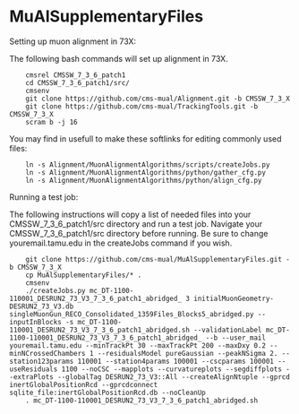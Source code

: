 # MuAlSupplementaryFiles

Setting up muon alignment in 73X:

The following bash commands will set up alignment in 73X. 

        cmsrel CMSSW_7_3_6_patch1
        cd CMSSW_7_3_6_patch1/src/
        cmsenv
        git clone https://github.com/cms-mual/Alignment.git -b CMSSW_7_3_X
        git clone https://github.com/cms-mual/TrackingTools.git -b CMSSW_7_3_X
        scram b -j 16
        
You may find in usefull to make these softlinks for editing commonly used files:

        ln -s Alignment/MuonAlignmentAlgorithms/scripts/createJobs.py
        ln -s Alignment/MuonAlignmentAlgorithms/python/gather_cfg.py
        ln -s Alignment/MuonAlignmentAlgorithms/python/align_cfg.py

Running a test job:

The following instructions will copy a list of needed files into your CMSSW_7_3_6_patch1/src directory and run a test job. Navigate your CMSSW_7_3_6_patch1/src directory before running. Be sure to change youremail.tamu.edu in the createJobs command if you wish.

        git clone https://github.com/cms-mual/MuAlSupplementaryFiles.git -b CMSSW_7_3_X
        cp MuAlSupplementaryFiles/* .
        cmsenv
        ./createJobs.py mc_DT-1100-110001_DESRUN2_73_V3_7_3_6_patch1_abridged_ 3 initialMuonGeometry-DESRUN2_73_V3.db singleMuonGun_RECO_Consolidated_1359Files_Blocks5_abridged.py --inputInBlocks -s mc_DT-1100-110001_DESRUN2_73_V3_7_3_6_patch1_abridged.sh --validationLabel mc_DT-1100-110001_DESRUN2_73_V3_7_3_6_patch1_abridged_ --b --user_mail youremail.tamu.edu --minTrackPt 30 --maxTrackPt 200 --maxDxy 0.2 --minNCrossedChambers 1 --residualsModel pureGaussian --peakNSigma 2. --station123params 110001 --station4params 100001 --cscparams 100001 --useResiduals 1100 --noCSC --mapplots --curvatureplots --segdiffplots --extraPlots --globalTag DESRUN2_73_V3::All --createAlignNtuple --gprcd inertGlobalPositionRcd --gprcdconnect sqlite_file:inertGlobalPositionRcd.db --noCleanUp
        . mc_DT-1100-110001_DESRUN2_73_V3_7_3_6_patch1_abridged.sh

